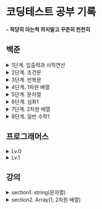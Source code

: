 # 코딩테스트 공부 기록
**- 적당히 아는척 하지말고 꾸준히 천천히**

## 백준

<details>
  <summary>1단계. 입출력과 사칙연산</summary>

- [2557. Hello World](백준/Bronze/2557.md)
- [1000. A+B](백준/Bronze/1000.md)
- [1001. A-B](백준/Bronze/1001.md)
- [10998. AxB](백준/Bronze/10998.md)
- [1008. A/B](백준/Bronze/1008.md)
- [10869. 사칙연산](백준/Bronze/10869.md)
- [10926. ??!](백준/Bronze/10926.md)
- [18108. 1998년생인 내가 태국에서는 2541년생?!](백준/Bronze/18108.md)
- [10430. 나머지](백준/Bronze/10430.md)
- [11382. 꼬마 정민](백준/Bronze/11382.md)
- [10171. 고양이](백준/Bronze/10171.md)
- [10172. 개](백준/Bronze/10172.md)
</details>

<details>
  <summary>2단계. 조건문</summary>

- [1330. 두 수 비교하기](백준/Bronze/1330.md)
- [9498. 시험 성적](백준/Bronze/9498.md)
- [2753. 윤년](백준/Bronze/2753.md)
- [14681. 사분면 고르기](백준/Bronze/14681.md)
- [2884. 알람 시계](백준/Bronze/2884.md)
- [2525. 오븐 시계](백준/Bronze/2525.md)
- [2480. 주사위 세개](백준/Bronze/2480.md)
</details>

<details>
  <summary>3단계. 반복문</summary>

- [2739. 구구단](백준/Bronze/2739.md)
- [10950. A+B - 3](백준/Bronze/10950.md)
- [8393. 합](백준/Bronze/8393.md)
- [25304. 영수증](백준/Bronze/25304.md)
- [25314. 코딩은 체육과목 입니다](백준/Bronze/25314.md)
- [15552. 빠른 A+B](백준/Bronze/15552.md)
- [11021. A+B - 7](백준/Bronze/11021.md)
- [11022. A+B - 8](백준/Bronze/11022.md)
- [2438. 별 찍기 - 1](백준/Bronze/2438.md)
- [2439. 별 찍기 - 2](백준/Bronze/2439.md)
- [10952. A+B - 5](백준/Bronze/10952.md)
- [10951. A+B - 4](백준/Bronze/10951.md)
</details>

<details>
  <summary>4단계. 1차원 배열</summary>

- [10807. 개수 세기](백준/Bronze/10807.md)
- [10871. X보다 작은 수](백준/Bronze/10871.md)
- [10818. 최소, 최대](백준/Bronze/10818.md)
- [2562. 최댓값](백준/Bronze/2562.md)
- [10810. 공 넣기](백준/Bronze/10810.md)
- [10813. 공 바꾸기](백준/Bronze/10813.md)
- [5597. 과제 안 내신 분..?](백준/Bronze/5597.md)
- [3052. 나머지](백준/Bronze/3052.md)
- [10811. 바구니 뒤집기](백준/Bronze/10811.md)
- [1546. 평균](백준/Bronze/1546.md)
</details>

<details>
  <summary>5단계. 문자열</summary>

- [27866. 문자와 문자열](백준/Bronze/27866.md)
- [2743. 단어 길이 재기](백준/Bronze/2743.md)
- [9086. 문자열](백준/Bronze/9086.md)
- [11654. 아스키 코드](백준/Bronze/11654.md)
- [11720. 숫자의 합](백준/Bronze/11720.md)
- [10809. 알파벳 찾기](백준/Bronze/10809.md)
- [2675. 문자열 반복](백준/Bronze/2675.md)
- [1152. 단어의 개수](백준/Bronze/1152.md)
  - 빈문자열을 가지고 `strip()`, `split(" ")`을 할 경우
- [2908. 상수](백준/Bronze/2908.md)
  - `StringBuilder`의 `reverse`사용(문자열 뒤집기)
- [5622. 다이얼](백준/Bronze/5622.md)
- [11718. 그대로 출력하기](백준/Bronze/11718.md)
  - `br.lines().forEach(System.out::println)`
</details>

<details>
  <summary>6단계. 심화1</summary>

- [25083. 새싹](백준/Bronze/25083.md)
- [3003. 킹, 퀸, 룩, 비숍, 나이트, 폰](백준/Bronze/3003.md)
- [2444. 별 찍기 - 7](백준/Bronze/2444.md)
- [10988. 팰린드롬인지 확인하기](백준/Bronze/10988.md)
- [1157. 단어 공부](백준/Bronze/1157.md)
- [2941. 크로아티아 알파벳](백준/Silver/2941.md)
- [1316. 그룹 단어 체커](백준/Silver/1316.md)
</details>

<details>
  <summary>7단계. 2차원 배열</summary>

- [2738. 행렬 덧셈](백준/Bronze/2738. 행렬 덧셈/행렬 덧셈.java)
- [2566. 최대값](백준/Bronze/2566. 최댓값/최댓값.java)
- [10798. 세로읽기](백준/Bronze/10798. 세로읽기/세로읽기.java)
- [2563. 색종이](백준/Silver/2563. 색종이/색종이.java)
  - 2차원배열을 활용한 풀이
- [2745. 진법 변환](백준/Bronze/2745. 진법 변환/진법 변환.java)
  - `Character.isDigit`
- [11005. 진법 변환2](백준/Bronze/11005. 진법 변환 2/진법 변환 2.java)
</details>

<details>
  <summary>8단계. 일반 수학1</summary>

- [2745. 진법 변환](백준/Bronze/2745. 진법 변환/진법 변환.java)
  - `Character.isDigit`
- [11005. 진법 변환2](백준/Bronze/11005. 진법 변환 2/진법 변환 2.java)
- [2720. 세탁소 사장 동혁](백준/Bronze/2720. 세탁소 사장 동혁/세탁소 사장 동혁.java)
- [2903. 중앙 이동 알고리즘](백준/Bronze/2903. 중앙 이동 알고리즘/중앙 이동 알고리즘.java)
- [2292. 벌집](백준/Bronze/2292. 벌집/벌집.java)
- [1193. 분수찾기](백준/Silver/1193. 분수찾기/분수찾기.java)
- [2869. 달팽이는 올라가고 싶다](백준/Bronze/2869. 달팽이는 올라가고 싶다/달팽이는 올라가고 싶다.java)
</details>

## 프로그래머스

<details>
  <summary>Lv.0</summary>

- [n의 배수](프로그래머스/0/181937.md)
- [공배수](프로그래머스/0/181936.md)
- [문자열의 앞의 n글자](프로그래머스/0/181907.md)
- [문자 리스트를 문자열로 변환하기](프로그래머스/0/181941.md)
  - `StringBuilder`
- [대문자로 바꾸기](프로그래머스/0/181877.md)
- [flag에 따라 다른 값 반환하기](프로그래머스/0/181933.md)
- [n 번째 원소부터](프로그래머스/0/181892.md)
  - `Arrays.copyOf()`, `Arrays.copyOfRange()`
- [두 수의 연산값 비교하기](프로그래머스/0/181938.md)
- [rny_string](프로그래머스/0/181863.md)
  - `replaceAll()`
- [문자열 붙여서 출력하기](프로그래머스/0/181946.md)
  - StringBuilder 사용 이유 정리
- [카운트 업](프로그래머스/0/181920.md)
- [x 사이의 개수](프로그래머스/0/181867.md)
  - Java 8의 Stream API를 활용
- [소문자로 바꾸기](프로그래머스/0/181876.md)
- [a와 b 출력하기](프로그래머스/0/181951.md)
- [이어 붙인 수](프로그래머스/0/181928.md)
- [181901. 배열 만들기 1](프로그래머스/0/181901. 배열 만들기 1/배열 만들기 1.java)
- [181950. 문자열 반복해서 출력하기](프로그래머스/0/181950. 문자열 반복해서 출력하기/문자열 반복해서 출력하기.java)
- [181889. n 번째 원소까지](프로그래머스/0/181889. n 번째 원소까지/n 번째 원소까지.java)
- [181878. 원하는 문자열 찾기](프로그래머스/0/181878. 원하는 문자열 찾기/원하는 문자열 찾기.java)
- [181849. 문자열 겹쳐쓰기](프로그래머스/0/181943. 문자열 겹쳐쓰기/문자열 겹쳐쓰기.java)
- [181843. 대소문자 바꿔서 출력하기](프로그래머스/0/181949. 대소문자 바꿔서 출력하기/대소문자 바꿔서 출력하기.java)
</details>

<details>
  <summary>Lv.1</summary>

- [12912. 두 정수 사이의 합](프로그래머스/1/12912. 두 정수 사이의 합/두 정수 사이의 합.java)
</details>

## 강의

<details>
  <summary>section1. string(문자열)</summary>

- [1-01](강의/1-01.md)
- [1-02](강의/1-02.md)
- [1-03](강의/1-03.md)
- [1-04](강의/1-04.md)
- [1-05](강의/1-05.md)
- [1-06](강의/1-06.md)
- [1-07](강의/1-07.md)
- [1-08](강의/1-08.md)
- [1-09](강의/1-09.md)
- [1-10](강의/1-10.md)
- [1-11](강의/1-11.md)
- [1-12](강의/1-12.md)
</details>

<details>
  <summary>section2. Array(1, 2차원 배열)</summary>

- [2-01](강의/2-01.md)
- [2-02](강의/2-02.md)
- [2-03](강의/2-03.md)
- [2-04](강의/2-04.md)
- [2-05](강의/2-05.md)
</details>

